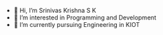 - 👋 Hi, I’m Srinivas Krishna S K
- 👀 I’m interested in Programming and Development
- 🌱 I’m currently pursuing Engineering in KIOT
